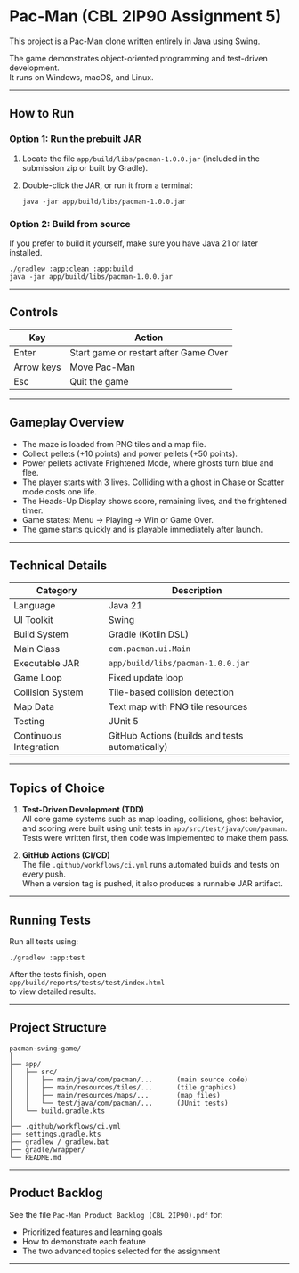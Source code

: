 # Pac-Man (CBL 2IP90 Assignment 5)

This project is a Pac-Man clone written entirely in Java using Swing.  

The game demonstrates object-oriented programming and test-driven development.  
It runs on Windows, macOS, and Linux.

---

## How to Run

### Option 1: Run the prebuilt JAR
1. Locate the file `app/build/libs/pacman-1.0.0.jar` (included in the submission zip or built by Gradle).
2. Double-click the JAR, or run it from a terminal:

   ```
   java -jar app/build/libs/pacman-1.0.0.jar
   ```

### Option 2: Build from source
If you prefer to build it yourself, make sure you have Java 21 or later installed.

```
./gradlew :app:clean :app:build
java -jar app/build/libs/pacman-1.0.0.jar
```

---

## Controls

| Key | Action |
|-----|---------|
| Enter | Start game or restart after Game Over |
| Arrow keys | Move Pac-Man |
| Esc | Quit the game |

---

## Gameplay Overview

- The maze is loaded from PNG tiles and a map file.  
- Collect pellets (+10 points) and power pellets (+50 points).  
- Power pellets activate Frightened Mode, where ghosts turn blue and flee.  
- The player starts with 3 lives. Colliding with a ghost in Chase or Scatter mode costs one life.  
- The Heads-Up Display shows score, remaining lives, and the frightened timer.  
- Game states: Menu -> Playing -> Win or Game Over.  
- The game starts quickly and is playable immediately after launch.

---

## Technical Details

| Category | Description |
|-----------|-------------|
| Language | Java 21 |
| UI Toolkit | Swing |
| Build System | Gradle (Kotlin DSL) |
| Main Class | `com.pacman.ui.Main` |
| Executable JAR | `app/build/libs/pacman-1.0.0.jar` |
| Game Loop | Fixed update loop |
| Collision System | Tile-based collision detection |
| Map Data | Text map with PNG tile resources |
| Testing | JUnit 5 |
| Continuous Integration | GitHub Actions (builds and tests automatically) |

---

## Topics of Choice

1. **Test-Driven Development (TDD)**  
   All core game systems such as map loading, collisions, ghost behavior, and scoring were built using unit tests in `app/src/test/java/com/pacman`.  
   Tests were written first, then code was implemented to make them pass.

2. **GitHub Actions (CI/CD)**  
   The file `.github/workflows/ci.yml` runs automated builds and tests on every push.  
   When a version tag is pushed, it also produces a runnable JAR artifact.

---

## Running Tests

Run all tests using:

```
./gradlew :app:test
```

After the tests finish, open  
`app/build/reports/tests/test/index.html`  
to view detailed results.

---

## Project Structure

```
pacman-swing-game/
│
├── app/
│   ├── src/
│   │   ├── main/java/com/pacman/...      (main source code)
│   │   ├── main/resources/tiles/...      (tile graphics)
│   │   ├── main/resources/maps/...       (map files)
│   │   └── test/java/com/pacman/...      (JUnit tests)
│   └── build.gradle.kts
│
├── .github/workflows/ci.yml
├── settings.gradle.kts
├── gradlew / gradlew.bat
├── gradle/wrapper/
└── README.md
```

---

## Product Backlog

See the file `Pac-Man Product Backlog (CBL 2IP90).pdf` for:

- Prioritized features and learning goals  
- How to demonstrate each feature  
- The two advanced topics selected for the assignment

---
